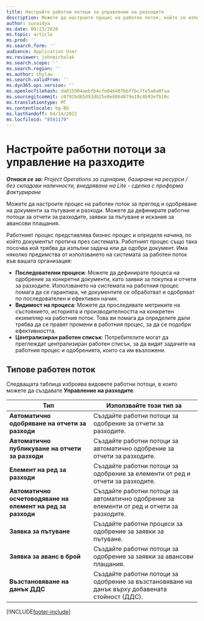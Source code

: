 ```yaml
---
title: Настройте работни потоци за управление на разходите
description: Можете да настроите процес на работен поток, който се използва за преглед и одобряване на документи за пътуване и разходи.
author: suvaidya
ms.date: 09/23/2020
ms.topic: article
ms.prod: ''
ms.search.form: ''
audience: Application User
ms.reviewer: johnmichalak
ms.search.scope: ''
ms.search.region: ''
ms.author: shylaw
ms.search.validFrom: ''
ms.dyn365.ops.version: ''
ms.openlocfilehash: da015904aebfb4cfe046407bbf7bc7fe5a0a0faa
ms.sourcegitcommit: c0792bd65d92db25e0e8864879a19c4b93efb10c
ms.translationtype: MT
ms.contentlocale: bg-BG
ms.lasthandoff: 04/14/2022
ms.locfileid: "8581179"
---
```

# <a name="set-up-workflows-for-expense-management"></a>Настройте работни потоци за управление на разходите

_**Отнася се за:** Project Operations за сценарии, базирани на ресурси / без складови наличности, внедряване на Lite - сделка с проформа фактуриране_

Можете да настроите процес на работен поток за преглед и одобряване на документи за пътуване и разходи. Можете да дефинирате работни потоци за отчети за разходите, заявки за пътуване и искания за авансови плащания.

Работният процес представлява бизнес процес и определя начина, по който документът протича през системата. Работният процес също така посочва кой трябва да изпълни задача или да одобри документ. Има няколко предимства от използването на системата за работен поток във вашата организация:

- **Последователни процеси**: Можете да дефинирате процеса на одобрение за конкретни документи, като заявки за покупка и отчети за разходите. Използването на системата на работния процес помага да се гарантира, че документите се обработват и одобряват по последователен и ефективен начин.
- **Видимост на процеса**: Можете да проследявате метриките на състоянието, историята и производителността на конкретен екземпляр на работния поток. Това ви помага да определите дали трябва да се правят промени в работния процес, за да се подобри ефективността.
- **Централизиран работен списък**: Потребителите могат да преглеждат централизиран работен списък, за да видят задачите на работния процес и одобренията, които са им възложени. 

## <a name="workflow-types"></a>Типове работен поток

Следващата таблица изброява видовете работни потоци, в които можете да създавате **Управление на разходите**.


|              <strong>Тип</strong>              |                   <strong>Използвайте този тип за</strong>                   |
|-------------------------------------------------|-----------------------------------------------------------------------|
|   <strong>Автоматично одобряване на отчети за разходи</strong> |            Създайте работни потоци за одобрение за отчети за разходите.             |
|  <strong>Автоматично публикуване на отчети за разходи</strong>   |        Създайте работни потоци за автоматично одобрение за отчети за разходите.        |
|       <strong>Елемент на ред за разходи</strong>        |     Създайте работни потоци за одобрение за елементи от ред и отчети за разходите.      |
| <strong>Автоматично осчетоводяване на елемент на ред за разходи</strong> | Създайте работни потоци за автоматично одобрение за елементи от ред и отчети за разходите. |
|       <strong>Заявка за пътуване</strong>       |          Създайте работни процеси за одобрение за заявки за пътуване.           |
|      <strong>Заявка за аванс в брой</strong>      |         Създайте работни потоци за одобрение за заявки за авансови плащания.          |
|        <strong>Възстановяване на данък ДДС</strong>        | Създайте работни потоци за одобрение за възстановяване на данък върху добавената стойност (ДДС).  |


[!INCLUDE[footer-include](../includes/footer-banner.md)]